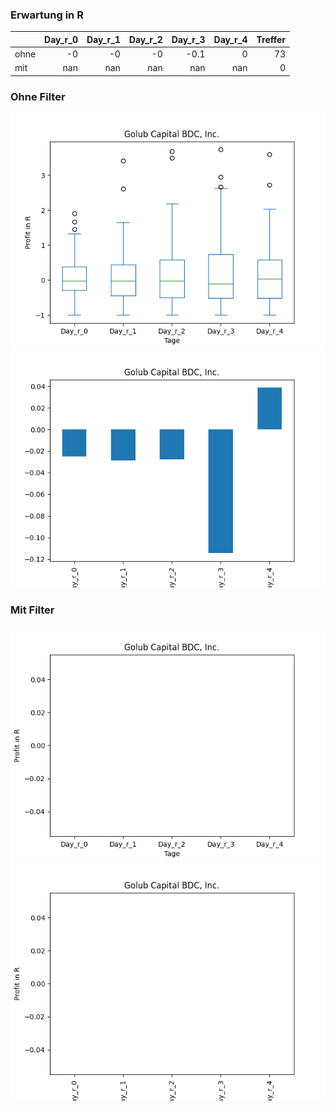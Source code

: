 ### Erwartung in R
|      |   Day_r_0 |   Day_r_1 |   Day_r_2 |   Day_r_3 |   Day_r_4 |   Treffer |
|:-----|----------:|----------:|----------:|----------:|----------:|----------:|
| ohne |        -0 |        -0 |        -0 |      -0.1 |         0 |        73 |
| mit  |       nan |       nan |       nan |     nan   |       nan |         0 |

### Ohne Filter
![image info](./data/GBDC_box_all.png)
![image info](./data/GBDC_median_all.png)

### Mit Filter
![image info](./data/GBDC_box_filtered.png)
![image info](./data/GBDC_median_filtered.png)